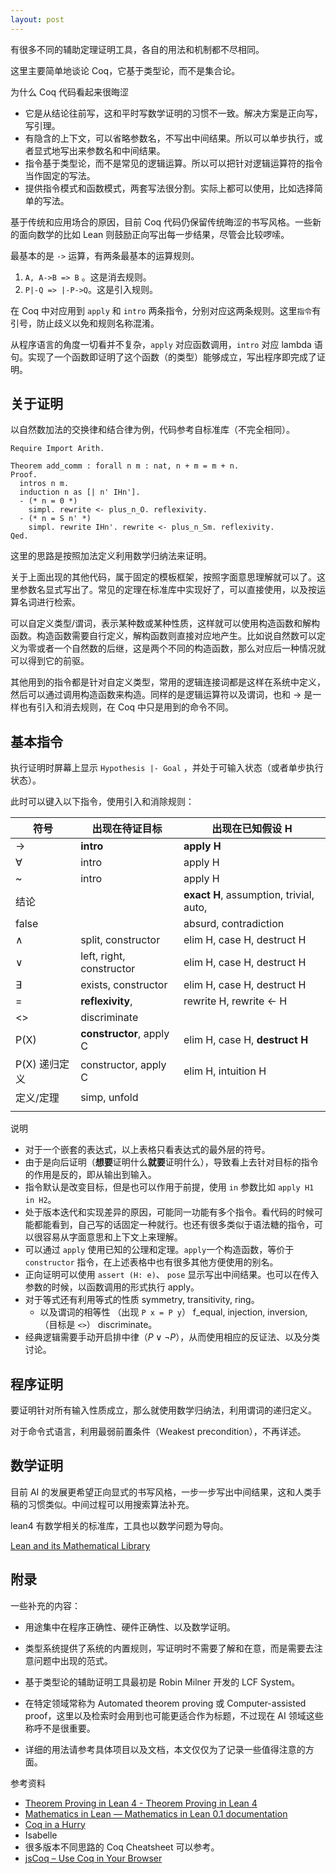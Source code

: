 ```yaml
---
layout: post
---
```




有很多不同的辅助定理证明工具，各自的用法和机制都不尽相同。

这里主要简单地谈论 Coq，它基于类型论，而不是集合论。

为什么 Coq 代码看起来很晦涩
- 它是从结论往前写，这和平时写数学证明的习惯不一致。解决方案是正向写，写引理。
- 有隐含的上下文，可以省略参数名，不写出中间结果。所以可以单步执行，或者显式地写出来参数名和中间结果。
- 指令基于类型论，而不是常见的逻辑运算。所以可以把针对逻辑运算符的指令当作固定的写法。
- 提供指令模式和函数模式，两套写法很分割。实际上都可以使用，比如选择简单的写法。


基于传统和应用场合的原因，目前 Coq 代码仍保留传统晦涩的书写风格。一些新的面向数学的比如 Lean 则鼓励正向写出每一步结果，尽管会比较啰嗦。


最基本的是 `->` 运算，有两条最基本的运算规则。
1. `A, A->B => B` 。这是消去规则。
2. `P|-Q => |-P->Q`。这是引入规则。


在 Coq 中对应用到 `apply` 和 `intro` 两条指令，分别对应这两条规则。这里`指令`有引号，防止歧义以免和规则名称混淆。

从程序语言的角度一切看并不复杂，`apply` 对应函数调用，`intro` 对应 lambda 语句。实现了一个函数即证明了这个函数（的类型）能够成立，写出程序即完成了证明。

## 关于证明


以自然数加法的交换律和结合律为例，代码参考自标准库（不完全相同）。

```Coq
Require Import Arith.

Theorem add_comm : forall n m : nat, n + m = m + n.
Proof.
  intros n m.
  induction n as [| n' IHn'].
  - (* n = 0 *)
    simpl. rewrite <- plus_n_O. reflexivity.
  - (* n = S n' *)
    simpl. rewrite IHn'. rewrite <- plus_n_Sm. reflexivity.
Qed.
```

这里的思路是按照加法定义利用数学归纳法来证明。

关于上面出现的其他代码，属于固定的模板框架，按照字面意思理解就可以了。这里参数名显式写出了。常见的定理在标准库中实现好了，可以直接使用，以及按运算名词进行检索。

可以自定义类型/谓词，表示某种数或某种性质，这样就可以使用构造函数和解构函数。构造函数需要自行定义，解构函数则直接对应地产生。比如说自然数可以定义为零或者一个自然数的后继，这是两个不同的构造函数，那么对应后一种情况就可以得到它的前驱。

其他用到的指令都是针对自定义类型，常用的逻辑连接词都是这样在系统中定义，然后可以通过调用构造函数来构造。同样的是逻辑运算符以及谓词，也和 -> 是一样也有引入和消去规则，在 Coq 中只是用到的命令不同。

## 基本指令

执行证明时屏幕上显示 `Hypothesis |- Goal` ，并处于可输入状态（或者单步执行状态）。

此时可以键入以下指令，使用引入和消除规则：

| 符号        | 出现在待证目标                  | 出现在已知假设 H                               |
| --------- | ------------------------ | --------------------------------------- |
| ->        | **intro**                | **apply H**                             |
| $\forall$ | intro                    | apply H                                 |
| ~         | intro                    | apply H                                 |
| 结论        |                          | **exact H**, assumption, trivial, auto, |
| false     |                          | absurd, contradiction                   |
| $\land$   | split, constructor       | elim H, case H, destruct H              |
| $\lor$    | left, right, constructor | elim H, case H, destruct H              |
| $\exists$ | exists, constructor      | elim H, case H, destruct H              |
| =         | **reflexivity**,         | rewrite H, rewrite <- H                 |
| <>        | discriminate             |                                         |
| P(X)      | **constructor**, apply C | elim H, case H, **destruct H**          |
| P(X) 递归定义 | constructor, apply C     | elim H, intuition H                     |
| 定义/定理     | simp, unfold             |                                         |
|           |                          |                                         |

说明
- 对于一个嵌套的表达式，以上表格只看表达式的最外层的符号。
- 由于是向后证明（**想要**证明什么**就要**证明什么），导致看上去针对目标的指令的作用是反的，即从输出到输入。
- 指令默认是改变目标，但是也可以作用于前提，使用 `in` 参数比如 `apply H1 in H2`。
- 处于版本迭代和实现差异的原因，可能同一功能有多个指令。看代码的时候可能都能看到，自己写的话固定一种就行。也还有很多类似于语法糖的指令，可以很容易从字面意思和上下文上来理解。
- 可以通过 `apply` 使用已知的公理和定理。`apply`一个构造函数，等价于 `constructor` 指令，在上述表格中也有很多其他方便使用的别名。
- 正向证明可以使用 `assert (H: e)`、 `pose` 显示写出中间结果。也可以在传入参数的时候，以函数调用的形式执行 apply。
- 对于等式还有利用等式的性质 symmetry, transitivity, ring。
	- 以及谓词的相等性 （出现 `P x = P y`） f_equal, injection, inversion, （目标是 `<>`） discriminate。
- 经典逻辑需要手动开启排中律（$P\lor\lnot P$），从而使用相应的反证法、以及分类讨论。



## 程序证明

要证明针对所有输入性质成立，那么就使用数学归纳法，利用谓词的递归定义。

对于命令式语言，利用最弱前置条件（Weakest precondition），不再详述。


## 数学证明


目前 AI 的发展更希望正向显式的书写风格，一步一步写出中间结果，这和人类手稿的习惯类似。中间过程可以用搜索算法补充。

lean4 有数学相关的标准库，工具也以数学问题为导向。

[Lean and its Mathematical Library](https://leanprover-community.github.io/)

## 附录

一些补充的内容：

- 用途集中在程序正确性、硬件正确性、以及数学证明。

- 类型系统提供了系统的内置规则，写证明时不需要了解和在意，而是需要去注意问题中出现的范式。

- 基于类型论的辅助证明工具最初是 Robin Milner 开发的 LCF System。

- 在特定领域常称为 Automated theorem proving 或 Computer-assisted proof，这里以及检索时会用到也可能更适合作为标题，不过现在 AI 领域这些称呼不是很重要。

- 详细的用法请参考具体项目以及文档，本文仅仅为了记录一些值得注意的方面。

参考资料
- [Theorem Proving in Lean 4 - Theorem Proving in Lean 4](https://lean-lang.org/theorem_proving_in_lean4/)
- [Mathematics in Lean — Mathematics in Lean 0.1 documentation](https://leanprover-community.github.io/mathematics_in_lean/index.html)
- [Coq in a Hurry](https://inria.hal.science/inria-00001173/en/)
- Isabelle
- 很多版本不同思路的 Coq Cheatsheet 可以参考。
- [jsCoq – Use Coq in Your Browser](https://coq.vercel.app/)


<!--

新建文档 2024年12月25日，11:19:32
2025年1月2日

## 草稿

~~而对于谓词，则可以使用~~
为了抽象，可以


不需要
正向 pose (proof_of_B := A_implies_B proof_of_A).

逆向 `refine (A_implies_B _). `
`assert (witness : ((x :: rest) <> nil)).`
- injection... as...: reason by injectivity on equalities between values of inductively defined types
    
- discriminate: reason by disjointness of constructors on equalities between values of inductively defined types
- ~~因为结论只有一个，所以可以省略目标，而使用前提时还需要指定针对哪个前提。~~
- ~~注意 apply 经常省略参数，~~

	- absurd, specialize, cut,

-->